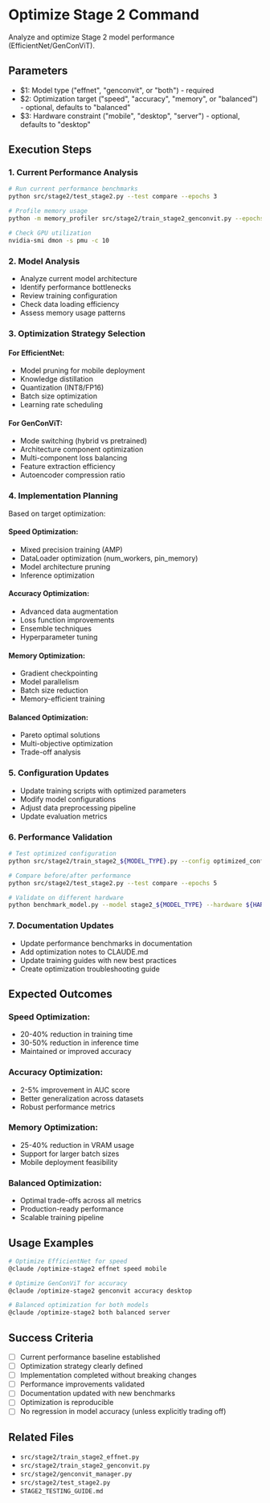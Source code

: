 # Optimize Stage 2 Command

Analyze and optimize Stage 2 model performance (EfficientNet/GenConViT).

## Parameters
- $1: Model type ("effnet", "genconvit", or "both") - required
- $2: Optimization target ("speed", "accuracy", "memory", or "balanced") - optional, defaults to "balanced"
- $3: Hardware constraint ("mobile", "desktop", "server") - optional, defaults to "desktop"

## Execution Steps

### 1. Current Performance Analysis
```bash
# Run current performance benchmarks
python src/stage2/test_stage2.py --test compare --epochs 3

# Profile memory usage
python -m memory_profiler src/stage2/train_stage2_genconvit.py --epochs 1

# Check GPU utilization
nvidia-smi dmon -s pmu -c 10
```

### 2. Model Analysis
- Analyze current model architecture
- Identify performance bottlenecks
- Review training configuration
- Check data loading efficiency
- Assess memory usage patterns

### 3. Optimization Strategy Selection

#### For EfficientNet:
- Model pruning for mobile deployment
- Knowledge distillation
- Quantization (INT8/FP16)
- Batch size optimization
- Learning rate scheduling

#### For GenConViT:
- Mode switching (hybrid vs pretrained)
- Architecture component optimization
- Multi-component loss balancing
- Feature extraction efficiency
- Autoencoder compression ratio

### 4. Implementation Planning
Based on target optimization:

#### Speed Optimization:
- Mixed precision training (AMP)
- DataLoader optimization (num_workers, pin_memory)
- Model architecture pruning
- Inference optimization

#### Accuracy Optimization:
- Advanced data augmentation
- Loss function improvements
- Ensemble techniques
- Hyperparameter tuning

#### Memory Optimization:
- Gradient checkpointing
- Model parallelism
- Batch size reduction
- Memory-efficient training

#### Balanced Optimization:
- Pareto optimal solutions
- Multi-objective optimization
- Trade-off analysis

### 5. Configuration Updates
- Update training scripts with optimized parameters
- Modify model configurations
- Adjust data preprocessing pipeline
- Update evaluation metrics

### 6. Performance Validation
```bash
# Test optimized configuration
python src/stage2/train_stage2_${MODEL_TYPE}.py --config optimized_config.json --epochs 5

# Compare before/after performance
python src/stage2/test_stage2.py --test compare --epochs 5

# Validate on different hardware
python benchmark_model.py --model stage2_${MODEL_TYPE} --hardware ${HARDWARE}
```

### 7. Documentation Updates
- Update performance benchmarks in documentation
- Add optimization notes to CLAUDE.md
- Update training guides with new best practices
- Create optimization troubleshooting guide

## Expected Outcomes

### Speed Optimization:
- 20-40% reduction in training time
- 30-50% reduction in inference time
- Maintained or improved accuracy

### Accuracy Optimization:
- 2-5% improvement in AUC score
- Better generalization across datasets
- Robust performance metrics

### Memory Optimization:
- 25-40% reduction in VRAM usage
- Support for larger batch sizes
- Mobile deployment feasibility

### Balanced Optimization:
- Optimal trade-offs across all metrics
- Production-ready performance
- Scalable training pipeline

## Usage Examples
```bash
# Optimize EfficientNet for speed
@claude /optimize-stage2 effnet speed mobile

# Optimize GenConViT for accuracy
@claude /optimize-stage2 genconvit accuracy desktop

# Balanced optimization for both models
@claude /optimize-stage2 both balanced server
```

## Success Criteria
- [ ] Current performance baseline established
- [ ] Optimization strategy clearly defined
- [ ] Implementation completed without breaking changes
- [ ] Performance improvements validated
- [ ] Documentation updated with new benchmarks
- [ ] Optimization is reproducible
- [ ] No regression in model accuracy (unless explicitly trading off)

## Related Files
- `src/stage2/train_stage2_effnet.py`
- `src/stage2/train_stage2_genconvit.py`
- `src/stage2/genconvit_manager.py`
- `src/stage2/test_stage2.py`
- `STAGE2_TESTING_GUIDE.md`